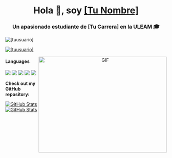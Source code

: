 <h1 align="center">Hola 👋, soy <a href="#" target="blank">[Tu Nombre]</a></h1>
<h3 align="center">Un apasionado estudiante de [Tu Carrera] en la ULEAM 🎓</h3>

<p align="left"> <img src="https://komarev.com/ghpvc/?username=[tuusuario]&label=Visitas%20al%20perfil&color=0e75b6&style=flat" alt="[tuusuario]" /> </p>

<p align="left"> <a href="https://twitter.com/[tuusuario]" target="blank"><img src="https://img.shields.io/twitter/follow/[tuusuario]?logo=twitter&style=for-the-badge" alt="[tuusuario]" /></a> </p>

<a target="_blank" align="center">
  <img align="right" top="500" height="300" width="400" alt="GIF" src="https://media.giphy.com/media/SWoSkN6DxTszqIKEqv/giphy.gif">
</a>

<h4> Languages </h4>
<span> 
  <img src="https://img.shields.io/badge/HTML5-E34F26?style=for-the-badge&logo=html5&logoColor=white">
  <img src="https://img.shields.io/badge/CSS3-1572B6?style=for-the-badge&logo=css3&logoColor=white">
  <img src="https://img.shields.io/badge/JavaScript-F7DF1E?style=for-the-badge&logo=javascript&logoColor=black">
  <img src="https://img.shields.io/badge/Java-ED8B00?style=for-the-badge&logo=java&logoColor=white">
  <img src="https://img.shields.io/badge/PHP-777BB4?style=for-the-badge&logo=php&logoColor=white">
</span>

<br>

__Check out my GitHub repository:__

<div>
  <p>
    <a href="https://github.com/Bhargavi-hash/HotelFranchiseDBMS.git">
      <img src="https://github-readme-stats.vercel.app/api/pin/?username=Bhargavi-hash&repo=HotelFranchiseDBMS" alt="GitHub Stats" />
    </a>
    <a href="https://github.com/Bhargavi-hash/Linux-Shell-Implementation.git">
      <img src="https://github-readme-stats.vercel.app/api/pin/?username=Bhargavi-hash&repo=Linux-Shell-Implementation" alt="GitHub Stats" />
    </a>
  </p>
</div>
